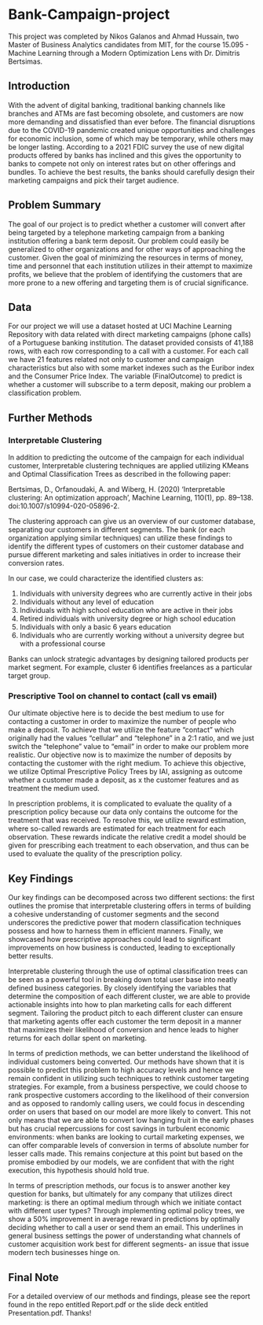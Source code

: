# Bank-Campaign-project
This project was completed by Nikos Galanos and Ahmad Hussain, two Master of Business Analytics candidates from MIT, for the course 15.095 - Machine Learning through a Modern Optimization Lens with Dr. Dimitris Bertsimas.

## Introduction

With the advent of digital banking, traditional banking channels like branches and ATMs are fast becoming obsolete, and customers are now more demanding and dissatisfied than ever before. The financial disruptions due to the COVID-19 pandemic created unique opportunities and challenges for economic inclusion, some of which may be temporary, while others may be longer lasting. According to a 2021 FDIC survey the use of new digital products offered by banks has inclined and this gives the opportunity to banks to compete not only on interest rates but on other offerings and bundles. To achieve the best results, the banks should carefully design their marketing campaigns and pick their target audience.

## Problem Summary
The goal of our project is to predict whether a customer will convert after being targeted by a telephone marketing campaign from a banking institution offering a bank term deposit. Our problem could easily be generalized to other organizations and for other ways of approaching the customer. Given the goal of minimizing the resources in terms of money, time and personnel that each institution utilizes in their attempt to maximize profits, we believe that the problem of identifying the customers that are more prone to a new offering and
targeting them is of crucial significance.

## Data
For our project we will use a dataset hosted at UCI Machine Learning Repository with data related with direct marketing campaigns (phone calls) of a Portuguese banking institution. The dataset provided consists of 41,188 rows, with each row corresponding to a call with a customer. For each call we have 21 features related not only to customer and campaign characteristics but also with some market indexes such as the Euribor index and the Consumer Price Index. The variable (FinalOutcome) to predict is whether a customer will subscribe to a term deposit, making our problem a classification problem.

## Further Methods

### Interpretable Clustering

In addition to predicting the outcome of the campaign for each individual customer, Interpretable clustering techniques are applied utilizing KMeans and Optimal Classification Trees as described in the following paper:

Bertsimas, D., Orfanoudaki, A. and Wiberg, H. (2020) ‘Interpretable clustering: An optimization approach’, Machine Learning, 110(1), pp. 89–138. doi:10.1007/s10994-020-05896-2. 

The clustering approach can give us an overview of our customer database, separating our customers in different segments. The bank (or each organization applying similar techniques) can utilize these findings to identify the different types of customers on their customer database and pursue different marketing and sales initiatives in order to increase their conversion rates.

In our case, we could characterize the identified clusters as:

1) Individuals with university degrees who are currently active in their jobs
2) Individuals without any level of education
3) Individuals with high school education who are active in their jobs
4) Retired individuals with university degree or high school education
5) Individuals with only a basic 6 years education
6) Individuals who are currently working without a university degree but with a professional course

Banks can unlock strategic advantages by designing tailored products per market segment. For example, cluster 6 identifies freelances as a particular target group.


### Prescriptive Tool on channel to contact (call vs email)

Our ultimate objective here is to decide the best medium to use for contacting a customer in order to maximize the number of people who make a deposit. To achieve that we utilize the feature “contact” which originally had the values “cellular” and “telephone” in a 2:1 ratio, and we just switch the “telephone” value to “email” in order to make our problem more realistic. Our objective now is to maximize the number of deposits by contacting the customer with the right medium. To achieve this objective, we utilize Optimal Prescriptive Policy Trees by IAI, assigning as outcome whether a customer made a deposit, as x the customer features and as treatment the medium used.

In prescription problems, it is complicated to evaluate the quality of a prescription policy because our data only contains the outcome for the treatment that was received. To resolve this, we utilize reward estimation, where so-called rewards are estimated for each treatment for each observation. These rewards indicate the relative credit a model should be given for prescribing each treatment to each observation, and thus can be used to evaluate the quality of the prescription policy.

## Key Findings

Our key findings can be decomposed across two different sections: the first outlines the promise that interpretable clustering offers in terms of building a cohesive understanding of customer segments and the second underscores the predictive power that modern classification techniques possess and how to harness them in efficient manners. Finally, we showcased how prescriptive approaches could lead to significant improvements on how business is conducted, leading to exceptionally better results.

Interpretable clustering through the use of optimal classification trees can be seen as a powerful tool in breaking down total user base into neatly defined business categories. By closely identifying the variables that determine the composition of each different cluster, we are able to provide actionable insights into how to plan marketing calls for each different segment. Tailoring the product pitch to each different cluster can ensure that marketing agents offer each customer the term deposit in a manner that maximizes their likelihood of conversion and hence leads to higher returns for each dollar spent on marketing.

In terms of prediction methods, we can better understand the likelihood of individual customers being converted. Our methods have shown that it is possible to predict this problem to high accuracy levels and hence we remain confident in utilizing such techniques to rethink customer targeting strategies. For example, from a business perspective, we could choose to rank prospective customers according to the likelihood of their conversion and as opposed to randomly calling users, we could focus in descending order on users that based on our model are more likely to convert. This not only means that we are able to convert low hanging fruit in the early phases but has crucial repercussions for cost savings in turbulent economic
environments: when banks are looking to curtail marketing expenses, we can offer comparable levels of conversion in terms of absolute number for lesser calls made. This remains conjecture at this point but based on the promise embodied by our models, we are confident that with the right execution, this hypothesis should hold true.

In terms of prescription methods, our focus is to answer another key question for banks, but ultimately for any company that utilizes direct marketing: is there an optimal medium through which we initiate contact with different user types? Through implementing optimal policy trees, we show a 50% improvement in average reward in predictions by optimally deciding whether to call a user or send them an email. This underlines in general business settings the power of understanding what channels of customer acquisition work best for different segments- an issue that issue modern tech businesses hinge on.


## Final Note

For a detailed overview of our methods and findings, please see the report found in the repo entitled Report.pdf or the slide deck entitled Presentation.pdf. Thanks!
